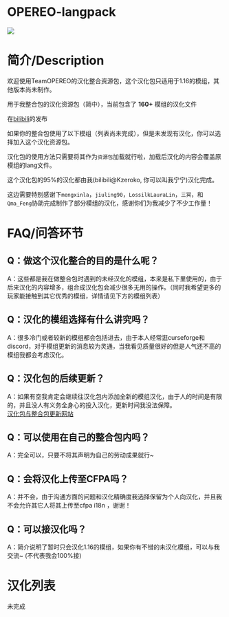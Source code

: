 # OPEREO-langpack

<div align="left">
  
![](https://i.ibb.co/R4Hx8ZZ/pack.png)

# 简介/Description
欢迎使用TeamOPEREO的汉化整合资源包，这个汉化包只适用于1.16的模组，其他版本尚未制作。
  
用于我整合包的汉化资源包（简中），当前包含了 **160+** 模组的汉化文件
  
在[bilibili](https://www.bilibili.com/read/cv15450255)的发布
  
如果你的整合包使用了以下模组（列表尚未完成），但是未发现有汉化，你可以选择加入这个汉化资源包。
  
汉化包的使用方法只需要将其作为`资源包`加载就行啦，加载后汉化的内容会覆盖原模组的lang文件。
  
这个汉化包的95%的汉化都由我(bilibili@Kzeroko, 你可以叫我宁宁)汉化完成。
  
这边需要特别感谢下`mengxinla`，`jiuling90`，`LossilkLauraLin`，`三冥`，和`Qma_Feng`协助完成制作了部分模组的汉化，感谢你们为我减少了不少工作量！

# FAQ/问答环节

## Q：做这个汉化整合的目的是什么呢？
A：这些都是我在做整合包时遇到的未经汉化的模组，本来是私下里使用的，由于后来汉化的内容增多，组合成汉化包会减少很多无用的操作。（同时我希望更多的玩家能接触到其它优秀的模组，详情请见下方的模组列表）
  
## Q：汉化的模组选择有什么讲究吗？
A：很多冷门或者较新的模组都会包括进去，由于本人经常逛curseforge和discord，对于模组更新的消息较为灵通，当我看见质量很好的但是人气还不高的模组我都会考虑汉化。
  
## Q：汉化包的后续更新？
A：如果有空我肯定会继续往汉化包内添加全新的模组汉化，由于人的时间是有限的，并且没人有义务全身心的投入汉化，更新时间我没法保障。<br/> 
[汉化包与整合包更新网站](https://www.opereserver.com)
  
## Q：可以使用在自己的整合包内吗？
A：完全可以，只要不将其声明为自己的劳动成果就行~
  
## Q：会将汉化上传至CFPA吗？
A：并不会，由于沟通方面的问题和汉化精确度我选择保留为个人向汉化，并且我不会允许其它人将其上传至cfpa i18n ，谢谢！
  
## Q：可以接汉化吗？
A：简介说明了暂时只会汉化1.16的模组，如果你有不错的未汉化模组，可以与我交流~ (不代表我会100%接)
  
# 汉化列表
未完成
